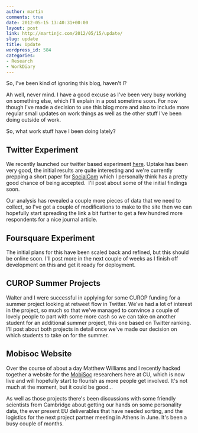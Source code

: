 ```yaml
---
author: martin
comments: true
date: 2012-05-15 13:40:31+00:00
layout: post
link: http://martinjc.com/2012/05/15/update/
slug: update
title: Update
wordpress_id: 584
categories:
- Research
- WorkDiary
---
```


So, I've been kind of ignoring this blog, haven't I?

Ah well, never mind. I have a good excuse as I've been very busy working on something else, which I'll explain in a post sometime soon. For now though I've made a decision to use this blog more and also to include more regular small updates on work things as well as the other stuff I've been doing outside of work.

So, what work stuff have I been doing lately?


## Twitter Experiment


We recently launched our twitter based experiment [here](http://www.cs.cf.ac.uk/recognition/twitterexp/). Uptake has been very good, the initial results are quite interesting and we're currently prepping a short paper for [SocialCom](http://www.asesite.org/conferences/socialcom/2012/) which I personally think has a pretty good chance of being accepted.  I'll post about some of the initial findings soon.

Our analysis has revealed a couple more pieces of data that we need to collect, so I've got a couple of modifications to make to the site then we can hopefully start spreading the link a bit further to get a few hundred more respondents for a nice journal article.


## Foursquare Experiment


The initial plans for this have been scaled back and refined, but this should be online soon. I'll post more in the next couple of weeks as I finish off development on this and get it ready for deployment.


## CUROP Summer Projects


Walter and I were successful in applying for some CUROP funding for a summer project looking at retweet flow in Twitter. We've had a lot of interest in the project, so much so that we've managed to convince a couple of lovely people to part with some more cash so we can take on another student for an additional summer project, this one based on Twitter ranking. I'll post about both projects in detail once we've made our decision on which students to take on for the summer.


## Mobisoc Website


Over the course of about a day Matthew Williams and I recently hacked together a website for the [MobiSoc](http://mobisoc.cs.cf.ac.uk) researchers here at CU, which is now live and will hopefully start to flourish as more people get involved. It's not much at the moment, but it could be good...

As well as those projects there's been discussions with some friendly scientists from Cambridge about getting our hands on some personality data, the ever present EU deliverables that have needed sorting, and the logistics for the next project partner meeting in Athens in June. It's been a busy couple of months.
